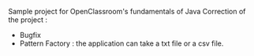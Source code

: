 Sample project for OpenClassroom's fundamentals of Java
Correction of the project :
- Bugfix
- Pattern Factory : the application can take a txt file or a csv file.

